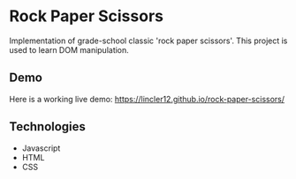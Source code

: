 # Rock Paper Scissors
Implementation of grade-school classic 'rock paper scissors'. This project is used to learn DOM manipulation.

## Demo
Here is a working live demo: https://lincler12.github.io/rock-paper-scissors/

## Technologies
* Javascript
* HTML
* CSS
